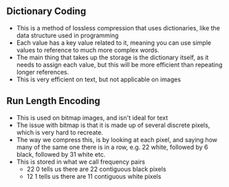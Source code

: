 
## Dictionary Coding

- This is a method of lossless compression that uses dictionaries, like the data structure used in programming
- Each value has a key value related to it, meaning you can use simple values to reference to much more complex words.
- The main thing that takes up the storage is the dictionary itself, as it needs to assign each value, but this will be more efficient than repeating longer references.
- This is very efficient on text, but not applicable on images


## Run Length Encoding

- This is used on bitmap images, and isn't ideal for text
- The issue with bitmap is that it is made up of several discrete pixels, which is very hard to recreate.
- The way we compress this, is by looking at each pixel, and saying how many of the same one there is in a row, e.g. 22 white, followed by 6 black, followed by 31 white etc. 
- This is stored in what we call frequency pairs
	- 22 0 tells us there are 22 contiguous black pixels
	- 12 1 tells us there are 11 contiguous white pixels